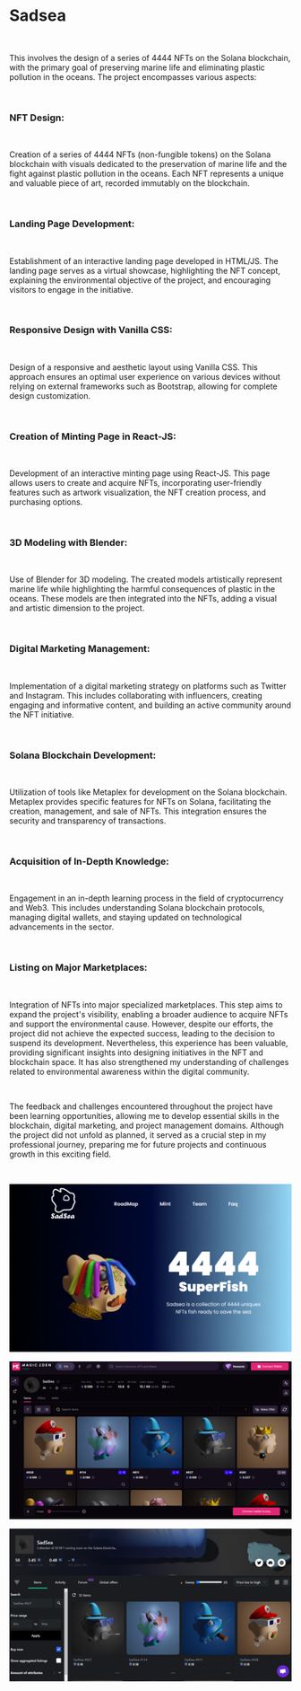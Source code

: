 # Sadsea

<br/>

This involves the design of a series of 4444 NFTs on the Solana blockchain, with the primary goal of preserving marine life and eliminating plastic pollution in the oceans. The project encompasses various aspects:

<br/>

### NFT Design:

<br/>

Creation of a series of 4444 NFTs (non-fungible tokens) on the Solana blockchain with visuals dedicated to the preservation of marine life and the fight against plastic pollution in the oceans. Each NFT represents a unique and valuable piece of art, recorded immutably on the blockchain.

<br/>

### Landing Page Development:

<br/>

Establishment of an interactive landing page developed in HTML/JS. The landing page serves as a virtual showcase, highlighting the NFT concept, explaining the environmental objective of the project, and encouraging visitors to engage in the initiative.

<br/>

### Responsive Design with Vanilla CSS:

<br/>

Design of a responsive and aesthetic layout using Vanilla CSS. This approach ensures an optimal user experience on various devices without relying on external frameworks such as Bootstrap, allowing for complete design customization.

<br/>

### Creation of Minting Page in React-JS:

<br/>

Development of an interactive minting page using React-JS. This page allows users to create and acquire NFTs, incorporating user-friendly features such as artwork visualization, the NFT creation process, and purchasing options.

<br/>

### 3D Modeling with Blender:

<br/>

Use of Blender for 3D modeling. The created models artistically represent marine life while highlighting the harmful consequences of plastic in the oceans. These models are then integrated into the NFTs, adding a visual and artistic dimension to the project.

<br/>

### Digital Marketing Management:

<br/>

Implementation of a digital marketing strategy on platforms such as Twitter and Instagram. This includes collaborating with influencers, creating engaging and informative content, and building an active community around the NFT initiative.

<br/>

### Solana Blockchain Development:

<br/>

Utilization of tools like Metaplex for development on the Solana blockchain. Metaplex provides specific features for NFTs on Solana, facilitating the creation, management, and sale of NFTs. This integration ensures the security and transparency of transactions.

<br/>

### Acquisition of In-Depth Knowledge:

<br/>

Engagement in an in-depth learning process in the field of cryptocurrency and Web3. This includes understanding Solana blockchain protocols, managing digital wallets, and staying updated on technological advancements in the sector.

<br/>

### Listing on Major Marketplaces:

<br/>

Integration of NFTs into major specialized marketplaces. This step aims to expand the project's visibility, enabling a broader audience to acquire NFTs and support the environmental cause.
However, despite our efforts, the project did not achieve the expected success, leading to the decision to suspend its development. Nevertheless, this experience has been valuable, providing significant insights into designing initiatives in the NFT and blockchain space. It has also strengthened my understanding of challenges related to environmental awareness within the digital community.

<br/>

The feedback and challenges encountered throughout the project have been learning opportunities, allowing me to develop essential skills in the blockchain, digital marketing, and project management domains. Although the project did not unfold as planned, it served as a crucial step in my professional journey, preparing me for future projects and continuous growth in this exciting field.

<br/>

![al-text](PicturesReadMe/sadsea.PNG)

![alt-text](PicturesReadMe/magiceden.PNG)

![alt-text](PicturesReadMe/solanart.PNG)
